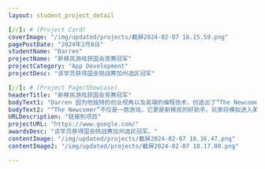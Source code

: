 ```yaml
---
layout: student_project_detail

[//]: # (Project Card)
coverImage: "/img/updated/projects/截屏2024-02-07 18.15.59.png"
pagePostDate: "2024年2月8日"
studentName: "Darren"
projectName: "新移民游戏获国会竞赛冠军"
projectCategory: "App Development"
projectDesc: "该学员获得国会挑战赛加州选区冠军"

[//]: # (Project Page/Showcase)
headerTitle: "新移民游戏获国会竞赛冠军"
bodyText1: "Darren 因为他独特的创业视角以及高端的编程技术，创造出了“The Newcomer”游戏，帮助移民者更好的适应新社会。并且在2023年加州第23区国会应用挑战赛中，荣获桂冠。"
bodyText2: "“The Newcomer”不仅是一款游戏，它更是新移民的好助手。玩家将模拟进入美国社会，体验其文化和日常生活，同时在有趣的互动中锻炼英语能力。这是一次旅程，让每个“新来者”都能在探索和学习中找到属于自己的位置。"
URLDescription: "链接到项目"
projectURL: "https://www.google.com/"
awardsDesc: "该学员获得国会挑战赛加州选区冠军。"
contentImage: "/img/updated/projects/截屏2024-02-07 18.16.47.png"
contentImage2: "/img/updated/projects/截屏2024-02-07 18.17.00.png"

---
```

